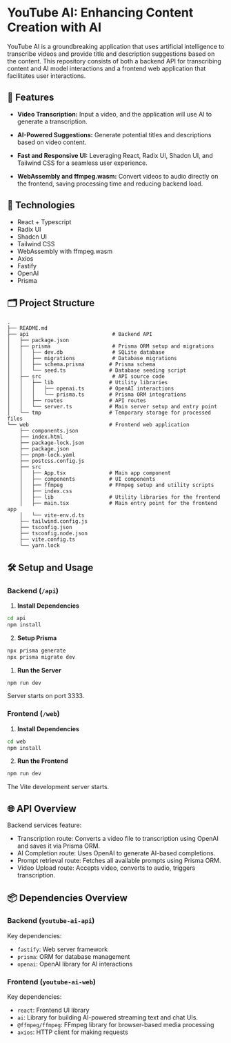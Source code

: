 # YouTube AI: Enhancing Content Creation with AI

YouTube AI is a groundbreaking application that uses artificial intelligence to transcribe videos and provide title and description suggestions based on the content. This repository consists of both a backend API for transcribing content and AI model interactions and a frontend web application that facilitates user interactions.

## 🌟 Features

- **Video Transcription:** Input a video, and the application will use AI to generate a transcription.
- **AI-Powered Suggestions:** Generate potential titles and descriptions based on video content.

- **Fast and Responsive UI:** Leveraging React, Radix UI, Shadcn UI, and Tailwind CSS for a seamless user experience.

- **WebAssembly and ffmpeg.wasm:** Convert videos to audio directly on the frontend, saving processing time and reducing backend load.

## 🚀 Technologies

- React + Typescript
- Radix UI
- Shadcn UI
- Tailwind CSS
- WebAssembly with ffmpeg.wasm
- Axios
- Fastify
- OpenAI
- Prisma

## 🗂 Project Structure

```
.
├── README.md
├── api                           # Backend API
│   ├── package.json
│   ├── prisma                    # Prisma ORM setup and migrations
│   │   ├── dev.db                # SQLite database
│   │   ├── migrations            # Database migrations
│   │   ├── schema.prisma        # Prisma schema
│   │   └── seed.ts              # Database seeding script
│   ├── src                       # API source code
│   │   ├── lib                  # Utility libraries
│   │   │   ├── openai.ts        # OpenAI interactions
│   │   │   └── prisma.ts        # Prisma ORM integrations
│   │   ├── routes               # API routes
│   │   └── server.ts            # Main server setup and entry point
│   └── tmp                      # Temporary storage for processed files
└── web                          # Frontend web application
    ├── components.json
    ├── index.html
    ├── package-lock.json
    ├── package.json
    ├── pnpm-lock.yaml
    ├── postcss.config.js
    ├── src
    │   ├── App.tsx              # Main app component
    │   ├── components           # UI components
    │   ├── ffmpeg               # FFmpeg setup and utility scripts
    │   ├── index.css
    │   ├── lib                  # Utility libraries for the frontend
    │   ├── main.tsx             # Main entry point for the frontend app
    │   └── vite-env.d.ts
    ├── tailwind.config.js
    ├── tsconfig.json
    ├── tsconfig.node.json
    ├── vite.config.ts
    └── yarn.lock
```

## 🛠 Setup and Usage

### Backend (`/api`)

1. **Install Dependencies**

```bash
cd api
npm install
```

2. **Setup Prisma**

```bash
npx prisma generate
npx prisma migrate dev
```

1. **Run the Server**

```bash
npm run dev
```

Server starts on port 3333.

### Frontend (`/web`)

1. **Install Dependencies**

```bash
cd web
npm install
```

2. **Run the Frontend**

```bash
npm run dev
```

The Vite development server starts.

## 🌐 API Overview

Backend services feature:

- Transcription route: Converts a video file to transcription using OpenAI and saves it via Prisma ORM.
- AI Completion route: Uses OpenAI to generate AI-based completions.
- Prompt retrieval route: Fetches all available prompts using Prisma ORM.
- Video Upload route: Accepts video, converts to audio, triggers transcription.

## 📦 Dependencies Overview

### Backend (`youtube-ai-api`)

Key dependencies:

- `fastify`: Web server framework
- `prisma`: ORM for database management
- `openai`: OpenAI library for AI interactions

### Frontend (`youtube-ai-web`)

Key dependencies:

- `react`: Frontend UI library
- `ai`: Library for building AI-powered streaming text and chat UIs.
- `@ffmpeg/ffmpeg`: FFmpeg library for browser-based media processing
- `axios`: HTTP client for making requests
